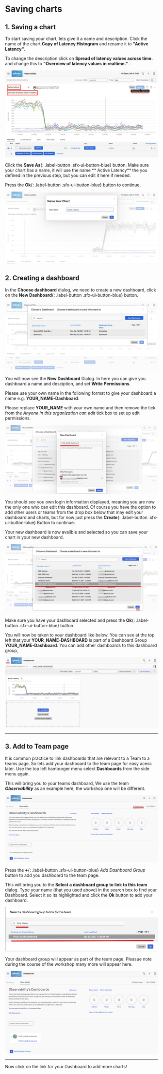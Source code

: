 # Saving charts

## 1. Saving a chart

To start saving your chart, lets give it a name and description. Click the name of the chart **Copy of Latency Histogram** and rename it to **"Active Latency"**.

To change the description click on **Spread of latency values across time.** and change this to **"Overview of latency values in realtime."** .

![Save Chart](../images/dashboards/save-chart.png)

Click the **Save As**{: .label-button .sfx-ui-button-blue} button. Make sure your chart has a name, it will use the name ** Active Latency** the you defined in the previous step, but you can edit it here if needed.

Press the **Ok**{: .label-button .sfx-ui-button-blue} button to continue.

![Name Chart](../images/dashboards/name-chart.png)

## 2. Creating a dashboard

In the **Choose dashboard** dialog, we need to create a new dashboard, click on the **New Dashboard**{: .label-button .sfx-ui-button-blue} button.

![Create Dashboard](../images/dashboards/create-dashboard.png)

You will now see the **New Dashboard** Dialog. In here you can give you dashboard a name and desciption, and set **Write Permissions**.

Please use your own name in the following format to give your dashboard a name e.g. **YOUR_NAME-Dashboard**. 

Please replace **YOUR_NAME** with your own name and then remove the tick from the *Anyone in this organization can edit* tick box to set up edit permissions.

![Name Dashboard](../images/dashboards/name-dashboard.png)

You should see you own login information displayed, meaning you are now the only one who can edit this dashboard. Of course you have the option to add other users or teams from the drop box below that may edit your dashboard and charts, but for now just press the **Create**{: .label-button .sfx-ui-button-blue} Button to continue.

Your new dashboard is now availble and selected so you can save your chart in your new dashboard.

![Choose Dashboard](../images/dashboards/choose-dashboard.png)

Make sure you have your dashboard selected and press the **Ok**{: .label-button .sfx-ui-button-blue} button.

You will now be taken to your dashboard like below. You can see at the top left that your **YOUR_NAME-DASHBOARD** is part of a Dashboard Group **YOUR_NAME-Dashboard**. You can add other dashboards to this dashboard group, 

![New Dashboard Group](../images/dashboards/new-dashboard-group.png)

---

## 3. Add to Team page

It is common practice to link dashboards that are relevant to a Team to a teams page. So lets add your dashboard to the team page for easy acess later. Use the top left hamburger menu select **Dashboards** from the side menu again. 

This will bring you to your teams dashboard, We use the team ***Observability*** as an example here, the workshop one will be different.  

![Team Dashboard](../images/dashboards/team-dashboard.png)

Press the **+**{: .label-button .sfx-ui-button-blue} *Add Dashboard Group* button to add you dashboard to the team page.

This will bring you to the **Select a dashboard group to link to this team** dialog.
Type your name (that you used above) in the search box to find your Dashboard. Select it so its highlighted and click the **Ok** button to add your dashboard.

![Select Dashboard Group](../images/dashboards/select-dashboard-group.png)

Your dashboard group will appear as part of the team page. Pleasue note during the course of the workshop many more will appear here.

![New Team Dashboard](../images/dashboards/new-team-dashboard.png)

---

Now click on the link for your Dashboard to add more charts!
